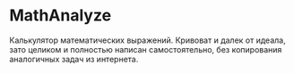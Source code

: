 # MathAnalyze
Калькулятор математических выражений. Кривоват и далек от идеала, зато целиком и полностью написан самостоятельно, без копирования аналогичных задач из интернета.
